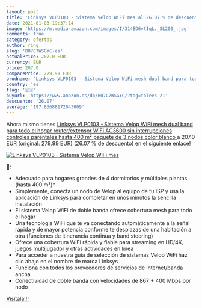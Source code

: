 ```yaml
---
layout: post
title: 'Linksys VLP0103 - Sistema Velop WiFi mes al 26.07 % de descuento'
date: 2021-01-03 19:37:14
image: 'https://m.media-amazon.com/images/I/314ED6vtIqL._SL200_.jpg'
comments: true
category: ofertas
author: ring
slug: 'B07C7WSGYC-es'
actualPrice: 207.0 EUR
currency: EUR
price: 207.0
comparePrice: 279.99 EUR
prodname: 'Linksys VLP0103 - Sistema Velop WiFi mesh dual band para todo el hogar  router/extensor WiFi AC3600  sin interrupciones  controles parentales  hasta 400 m²  paquete de 3 nodos  color blanco '
country: 'es'
flag: '🇪🇸'
buyurl: 'https://www.amazon.es/dp/B07C7WSGYC/?tag=tolees-21'
descuento: '26.07'
average: '197.83688172043009'
---
```


Ahora mismo tienes [Linksys VLP0103 - Sistema Velop WiFi mesh dual band para todo el hogar  router/extensor WiFi AC3600  sin interrupciones  controles parentales  hasta 400 m²  paquete de 3 nodos  color blanco ](https://www.amazon.es/dp/B07C7WSGYC/?tag=tolees-21) a 207.0 EUR (original: 279.99 EUR) (26.07 %  de descuento) en el siguiente enlace!

[![Linksys VLP0103 - Sistema Velop WiFi mes](https://m.media-amazon.com/images/I/314ED6vtIqL._SL200_.jpg)](https://www.amazon.es/dp/B07C7WSGYC/?tag=tolees-21)

🔎:

- Adecuado para hogares grandes de 4 dormitorios y múltiples plantas (hasta 400 m²)*
- Simplemente, conecta un nodo de Velop al equipo de tu ISP y usa la aplicación de Linksys para completar en unos minutos la sencilla instalación
- El sistema Velop WiFi de doble banda ofrece cobertura mesh para todo el hogar
- Una tecnología WiFi que te va conectando automáticamente a la señal rápida y de mayor potencia conforme te desplazas de una habitación a otra (funciones de itinerancia continua y band steering)
- Ofrece una cobertura WiFi rápida y fiable para streaming en HD/4K, juegos multijugador y otras actividades en línea
- Para acceder a nuestra guía de selección de sistemas Velop WiFi haz clic abajo en el nombre de marca Linksys
- Funciona con todos los proveedores de servicios de internet/banda ancha
- Conectividad de doble banda con velocidades de 867 + 400 Mbps por nodo

[Visítala!!!](https://www.amazon.es/dp/B07C7WSGYC/?tag=tolees-21)
